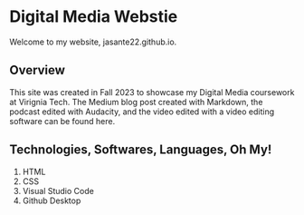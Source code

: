 # Digital Media Webstie
Welcome to my website, jasante22.github.io.

## Overview
This site was created in Fall 2023 to showcase my Digital Media coursework at Virignia Tech.
The Medium blog post created with Markdown, the podcast edited with Audacity, and the video
edited with a video editing software can be found here. 

## Technologies, Softwares, Languages, Oh My!
1. HTML
2. CSS
3. Visual Studio Code
4. Github Desktop
